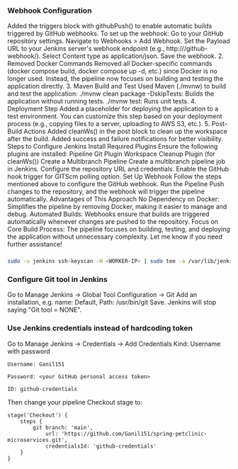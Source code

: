 ### Webhook Configuration
Added the triggers block with githubPush() to enable automatic builds triggered by GitHub webhooks.
To set up the webhook:
Go to your GitHub repository settings.
Navigate to Webhooks > Add Webhook.
Set the Payload URL to your Jenkins server's webhook endpoint (e.g., http://<jenkins-server>/github-webhook/).
Select Content type as application/json.
Save the webhook.
2. Removed Docker Commands
Removed all Docker-specific commands (docker compose build, docker compose up -d, etc.) since Docker is no longer used.
Instead, the pipeline now focuses on building and testing the application directly.
3. Maven Build and Test
Used Maven (./mvnw) to build and test the application:
./mvnw clean package -DskipTests: Builds the application without running tests.
./mvnw test: Runs unit tests.
4. Deployment Step
Added a placeholder for deploying the application to a test environment. You can customize this step based on your deployment process (e.g., copying files to a server, uploading to AWS S3, etc.).
5. Post-Build Actions
Added cleanWs() in the post block to clean up the workspace after the build.
Added success and failure notifications for better visibility.
Steps to Configure Jenkins
Install Required Plugins
Ensure the following plugins are installed:
Pipeline
Git Plugin
Workspace Cleanup Plugin (for cleanWs())
Create a Multibranch Pipeline
Create a multibranch pipeline job in Jenkins.
Configure the repository URL and credentials.
Enable the GitHub hook trigger for GITScm polling option.
Set Up Webhook
Follow the steps mentioned above to configure the GitHub webhook.
Run the Pipeline
Push changes to the repository, and the webhook will trigger the pipeline automatically.
Advantages of This Approach
No Dependency on Docker: Simplifies the pipeline by removing Docker, making it easier to manage and debug.
Automated Builds: Webhooks ensure that builds are triggered automatically whenever changes are pushed to the repository.
Focus on Core Build Process: The pipeline focuses on building, testing, and deploying the application without unnecessary complexity.
Let me know if you need further assistance!

### 
```bash
sudo -u jenkins ssh-keyscan -H <WORKER-IP> | sudo tee -a /var/lib/jenkins/.ssh/known_hosts > /dev/null
```

### Configure Git tool in Jenkins
Go to Manage Jenkins → Global Tool Configuration → Git
Add an installation, e.g. name: Default, Path: /usr/bin/git
Save.
Jenkins will stop saying "Git tool = NONE".

### Use Jenkins credentials instead of hardcoding token
Go to Manage Jenkins → Credentials → Add Credentials
Kind: Username with password
```
Username: Ganil151
```

```
Password: <your GitHub personal access token>
```

```
ID: github-credentials
```

Then change your pipeline Checkout stage to:
```
stage('Checkout') {
    steps {
        git branch: 'main',
            url: 'https://github.com/Ganil151/spring-petclinic-microservices.git',
            credentialsId: 'github-credentials'
    }
}
```